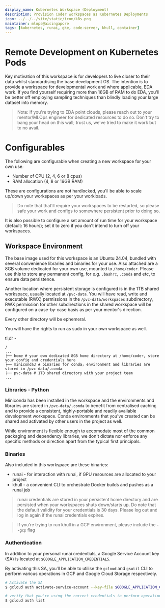 ```yaml
---
display_name: Kubernetes Workspace (Deployment)
description: Provision Coder workspaces as Kubernetes Deployments
icon: ../../../site/static/icon/k8s.png
maintainer: mlops@aisingapore
tags: [kubernetes, runai, gke, code-server, khull, container]
---
```


# Remote Development on Kubernetes Pods

Key motivation of this workspace is for developers to live closer to their data whilst standardising the base development OS.
The intention is to provide a workspace for developmental work and where applicable, EDA work.
If you find yourself requiring more than 16GB of RAM to do EDA, you'll be better off employing sampling techniques than blindly
loading your large dataset into memory.

> Note: If you're trying to EDA point clouds, please reach out to your mentor/MLOps engineer for dedicated resources to do so. Don't try to bang your head on this wall; trust us, we've tried to make it work but to no avail.

# Configurables

The following are configurable when creating a new workspace for your own use:
- Number of CPU (2, 4, 6 or 8 cpus)
- RAM allocation (4, 8 or 16GB RAM)

These are configurations are not hardlocked, you'll be able to scale up/down your workspaces as per your workloads.
> Do note that that'll require your workspaces to be restarted, so please safe your work and configs to somewhere persistent prior to doing so.

It is also possible to configure a set amount of run time for your workspace (default: 16 hours); set it to zero 
if you don't intend to turn off your workspaces.


## Workspace Environment

The base image used for this workspace is an Ubuntu 24.04, bundled with several convenience libraries and binaries for your use.
Also attached are a 8GB volume dedicated for your own use, mounted to `/home/coder`. Please use this to store any permanent config, 
for e.g. `.bashrc`, `.conda` and etc, to ensure data persistence. 

Another location where persistent storage is configured is in the 1TB shared workspace, usually located at `/pvc-data`.
You will have read, write and executable (RWX) permissions in the `/pvc-data/workspaces` subdirectory, RWX permission for other
subdirections in the shared workspace will be configured on a case-by-case basis as per your mentor's direction.

Every other directory will be ephemeral.

You will have the rights to run as sudo in your own workspace as well.

tl;dr -
```
/
...
├── home # your own dedicated 8GB home directory at /home/coder, store your config and credentials here
├── miniconda3 # binaries for conda; environment and libraries are stored in /pvc-data/.conda
├── pvc-data # 1TB shared directory with your project team
...
```


### Libraries - Python

Miniconda has been installed in the workspace and the environments and libraries are stored in `/pvc-data/.conda` to
benefit from centralised caching and to provide a consistent, highly-portable and readily available development workspace.
Conda environments that you've created can be shared and activated by other users in the project as well. 

While environment is flexible enough to accomodate most of the common packaging and dependency libraries, we don't dictate nor
enforce any specific methods or direction apart from the typical first principals.

### Binaries

Also included in this workspace are these binaries:
- runai - for interaction with runai, if GPU resources are allocated to your project
- khull - a convenient CLI to orchestrate Docker builds and pushes as a runai job

> runai credentials are stored in your persistent home directory and are persisted when your workspaces shuts down/starts up. Do note that the default validity for your credentials is 30 days. Please log out and log in again if the runai credentials expires.

> If you're trying to run khull in a GCP environment, please include the `--gcp` flag

### Authentication

In addition to your personal runai credentials, a Google Service Account key (SA) is located at `$GOOGLE_APPLICATION_CREDENTIALS`.

By activating this SA, you'll be able to utilise the `gcloud` and `gsutil` CLI to perform various operations in GCP and Google Cloud Storage respectively.
```bash
# Activate the SA
$ gcloud auth activate-service-account --key-file $GOOGLE_APPLICATION_CREDENTIALS

# verify that you're using the correct credentials to perform operations
$ gcloud auth list
```